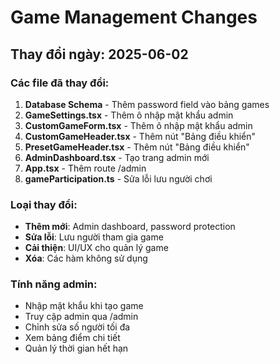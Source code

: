 
# Game Management Changes

## Thay đổi ngày: 2025-06-02

### Các file đã thay đổi:
1. **Database Schema** - Thêm password field vào bảng games
2. **GameSettings.tsx** - Thêm ô nhập mật khẩu admin
3. **CustomGameForm.tsx** - Thêm ô nhập mật khẩu admin 
4. **CustomGameHeader.tsx** - Thêm nút "Bảng điều khiển"
5. **PresetGameHeader.tsx** - Thêm nút "Bảng điều khiển"
6. **AdminDashboard.tsx** - Tạo trang admin mới
7. **App.tsx** - Thêm route /admin
8. **gameParticipation.ts** - Sửa lỗi lưu người chơi

### Loại thay đổi:
- **Thêm mới**: Admin dashboard, password protection
- **Sửa lỗi**: Lưu người tham gia game
- **Cải thiện**: UI/UX cho quản lý game
- **Xóa**: Các hàm không sử dụng

### Tính năng admin:
- Nhập mật khẩu khi tạo game
- Truy cập admin qua /admin 
- Chỉnh sửa số người tối đa
- Xem bảng điểm chi tiết
- Quản lý thời gian hết hạn
